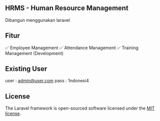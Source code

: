## HRMS - Human Resource Management
Dibangun menggunakan laravel

## Fitur
✅ Employee Management
✅ Attendance Management
✅ Training Management (Development)

## Existing User
user : admin@user.com
pass : 1ndonesi4

## License
The Laravel framework is open-sourced software licensed under the [MIT license](https://opensource.org/licenses/MIT).
